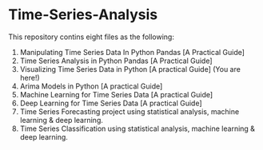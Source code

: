 # Time-Series-Analysis

This repository contins eight files as the following:

1. Manipulating Time Series Data In Python Pandas [A Practical Guide]
2. Time Series Analysis in Python Pandas [A Practical Guide] 
3. Visualizing Time Series Data in Python [A practical Guide] (You are here!)
4. Arima Models in Python [A practical Guide]
5. Machine Learning for Time Series Data [A practical Guide]
6. Deep Learning for Time Series Data [A practical Guide]
7. Time Series Forecasting project using statistical analysis, machine learning & deep learning.
8. Time Series Classification using statistical analysis, machine learning & deep learning.
